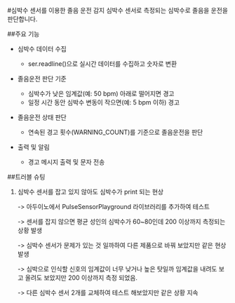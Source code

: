 #심박수 센서를 이용한 졸음 운전 감지
심박수 센서로 측정되는 심박수로 졸음을 운전을 판단합니다.

##주요 기능
- 심박수 데이터 수집
  - ser.readline()으로 실시간 데이터를 수집하고 숫자로 변환


- 졸음운전 판단 기준
  - 심박수가 낮은 임계값(예: 50 bpm) 아래로 떨어지면 경고
  - 일정 시간 동안 심박수 변동이 작으면(예: 5 bpm 이하) 경고

  
- 졸음운전 상태 판단
  - 연속된 경고 횟수(WARNING_COUNT)를 기준으로 졸음운전을 판단


- 출력 및 알림
  - 경고 메시지 출력 및 문자 전송

##트러블 슈팅
1. 심박수 센서를 잡고 있지 않아도 심박수가 print 되는 현상 

   -> 아두이노에서 PulseSensorPlayground 라이브러리를 추가하여 테스트 
   
   -> 센서를 잡지 않으면 평균 성인의 심박수가 60~80인데 200 이상까지 측정되는 상황 발생 
    
   -> 심박수 센서가 문제가 있는 것 일까하여 다른 제품으로 바꿔 보았지만 같은 현상 발생  

   -> 심박으로 인식할 신호의 임계값이 너무 낮거나 높은 탓일까 임계값을 내려도 보고 올려도 보았지만 200 이상까지 측정  되었음.
   
   -> 다른 심박수 센서 2개를 교체하여 테스트 해보았지만 같은 상황 지속 